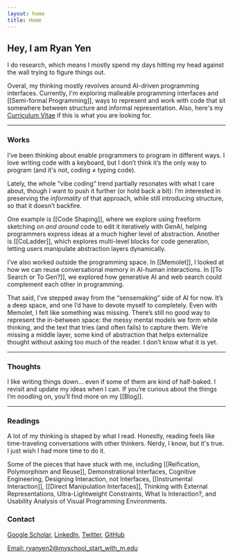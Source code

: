 ```yaml
---
layout: home
title: Home
---
```



## Hey, I am <span class="annotation-highlight"><b>Ryan Yen</b></span>
I do research, which means I mostly spend my days hitting my head against the wall trying to figure things out.

Overal, my thinking mostly revolves around AI-driven programming interfaces. Currently, I'm exploring malleable programming interfaces and [[Semi-formal Programming]], ways to represent and work with code that sit somewhere between structure and informal representation.
Also, here's my [Curriculum Vitae](/assets/cv.pdf) if this is what you are looking for.

---

### Works
I’ve been thinking about enable programmers to program in different ways. I love writing code with a keyboard, but I don’t think it’s the only way to program (and it's not, coding ≠ typing code).

Lately, the whole “vibe coding” trend partially resonates with what I care about, though I want to push it further (or hold back a bit): I’m interested in preserving the *informality* of that approach, while still introducing structure, so that it doesn’t backfire.

One example is [[Code Shaping]], where we explore using freeform sketching *on and around* code to edit it iteratively with GenAI, helping programmers express ideas at a much higher level of abstraction. Another is [[CoLadder]], which explores multi-level blocks for code generation, letting users manipulate abstraction layers dynamically.

I’ve also worked outside the programming space. In [[Memolet]], I looked at how we can reuse conversational memory in AI-human interactions. In [[To Search or To Gen?]], we explored how generative AI and web search could complement each other in programming. 

That said, I’ve stepped away from the “sensemaking” side of AI for now. It’s a deep space, and one I’d have to devote myself to completely. Even with Memolet, I felt like something was missing. There’s still no good way to represent the in-between space: the messy mental models we form while thinking, and the text that tries (and often fails) to capture them. We’re missing a middle layer, some kind of abstraction that helps externalize thought without asking too much of the reader. I don’t know what it is yet.

---

### Thoughts

I like writing things down... even if some of them are kind of half-baked. I revisit and update my ideas when I can.
If you’re curious about the things I’m noodling on, you’ll find more on my [[Blog]].

---

### Readings
A lot of my thinking is shaped by what I read. Honestly, reading feels like time-traveling conversations with other thinkers. Nerdy, I know, but it's true. I just wish I had more time to do it.

Some of the pieces that have stuck with me, including [[Reification, Polymorphism and Reuse]], Demonstrational Interfaces, Cognitive Engineering, Designing Interaction, not Interfaces, [[Instrumental Interaction]], [[Direct Manipulation Interfaces]], Thinking with External Representations, Ultra-Lightweight Constraints, What Is Interaction?, and Usability Analysis of Visual Programming Environments.


### Contact
[Google Scholar](https://scholar.google.com/citations?user=9LztrWkAAAAJ&hl=en&oi=ao), [LinkedIn](https://www.linkedin.com/in/ryan-yen/), [Twitter](https://twitter.com/ryanyen22), [GitHub](https://github.com/ryanyen2)

[Email: ryanyen2@myschool_start_with_m.edu](mailto:ryanyen2@____.edu)
